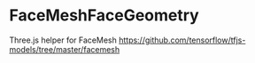 # FaceMeshFaceGeometry

Three.js helper for FaceMesh https://github.com/tensorflow/tfjs-models/tree/master/facemesh

